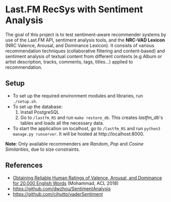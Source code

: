 # Last.FM RecSys with Sentiment Analysis

The goal of this project is to test sentiment-aware recommender systems by use of the Last.FM API, sentiment analysis tools, and the **NRC-VAD Lexicon** (NRC Valence, Arousal, and Dominance Lexicon).
It consists of various recommendation techniques (collaborative filtering and content-based) and sentiment analysis of textual content from different contexts (e.g Album or artist description, tracks, comments, tags, titles...) applied to recommendation.

## Setup

- To set up the required environment modules and libraries, run `./setup.sh`.
- To set up the database:
  1. Install PostgreSQL
  2. Go to `/lastfm_RS` and run `make restore_db`. This creates _lastfm\_db_'s tables and loads all the necessary data.
- To start the application on localhost, go to `/lastfm_RS` and run `python3 manage.py runserver`. It will be hosted at http://localhost:8000.

**Note**: Only available recommenders are _Random_, _Pop_ and _Cosine Similarities_, due to size constraints.

## References

* [Obtaining Reliable Human Ratings of Valence, Arousal, and Dominance for 20,000 English Words](https://aclanthology.org/P18-1017) (Mohammad, ACL 2018)
* https://github.com/dwzhou/SentimentAnalysis
* https://github.com/cjhutto/vaderSentiment
